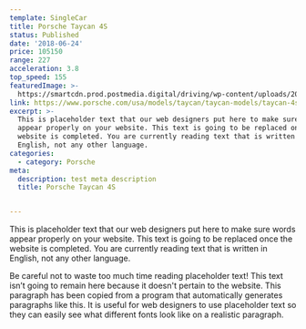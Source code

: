 ```yaml
---
template: SingleCar
title: Porsche Taycan 4S
status: Published
date: '2018-06-24'
price: 105150
range: 227
acceleration: 3.8
top_speed: 155
featuredImage: >-
  https://smartcdn.prod.postmedia.digital/driving/wp-content/uploads/2019/12/s19_6481_fine.jpg?quality=100&strip=all
link: https://www.porsche.com/usa/models/taycan/taycan-models/taycan-4s/
excerpt: >-
  This is placeholder text that our web designers put here to make sure words
  appear properly on your website. This text is going to be replaced once the
  website is completed. You are currently reading text that is written in
  English, not any other language.
categories:
  - category: Porsche
meta:
  description: test meta description
  title: Porsche Taycan 4S


---
```


This is placeholder text that our web designers put here to make sure words appear properly on your website. This text is going to be replaced once the website is completed. You are currently reading text that is written in English, not any other language.

Be careful not to waste too much time reading placeholder text! This text isn’t going to remain here because it doesn't pertain to the website. This paragraph has been copied from a program that automatically generates paragraphs like this. It is useful for web designers to use placeholder text so they can easily see what different fonts look like on a realistic paragraph.
